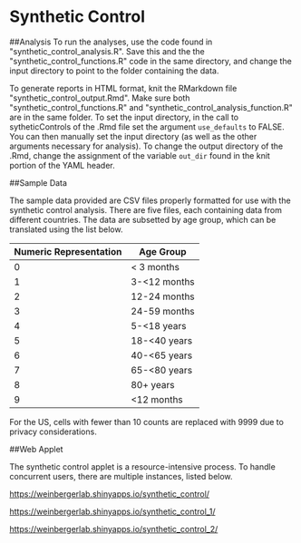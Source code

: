 # Synthetic Control

##Analysis
To run the analyses, use the code found in "synthetic_control_analysis.R". Save this and the the "synthetic_control_functions.R" code in the same directory, and change the input directory to point to the folder containing the data.

To generate reports in HTML format, knit the RMarkdown file "synthetic_control_output.Rmd". Make sure both "synthetic_control_functions.R" and "synthetic_control_analysis_function.R" are in the same folder. To set the input directory, in the call to sytheticControls of the .Rmd file set the argument `use_defaults` to FALSE. You can then manually set the input directory (as well as the other arguments necessary for analysis). 
To change the output directory of the .Rmd, change the assignment of the variable `out_dir` found in the knit portion of the YAML header.

##Sample Data

The sample data provided are CSV files properly formatted for use with the synthetic control analysis. There are five files, each containing data from different countries. The data are subsetted by age group, which can be translated using the list below.

|Numeric Representation | Age Group |
| --- | ------------ |
|  0  | < 3 months |
|  1  | 3-<12 months |
|  2  | 12-24 months |
|  3  | 24-59 months |
|  4  | 5-<18 years |
|  5  | 18-<40 years |
|  6  | 40-<65 years |
|  7  | 65-<80 years |
|  8  | 80+ years |
|  9  | <12 months |

For the US, cells with fewer than 10 counts are replaced with 9999 due to privacy considerations.

##Web Applet

The synthetic control applet is a resource-intensive process. To handle concurrent users, there are multiple instances, listed below.

https://weinbergerlab.shinyapps.io/synthetic_control/

https://weinbergerlab.shinyapps.io/synthetic_control_1/

https://weinbergerlab.shinyapps.io/synthetic_control_2/
